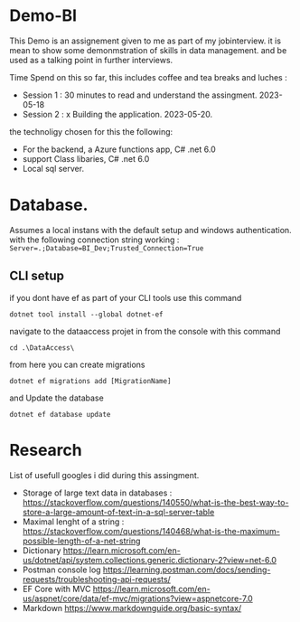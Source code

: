 # Demo-BI
This Demo is an assignement given to me as part of my jobinterview. it is mean to show some demonmstration of skills in data management. and be used as a talking point in further interviews. 

Time Spend on this so far, this includes coffee and tea breaks and luches :  
* Session 1 : 30 minutes to read and understand the assingment. 2023-05-18  
* Session 2 : x Building the application. 2023-05-20.  

the technoligy chosen for this the following: 
* For the backend, a Azure functions app, C# .net 6.0
* support Class libaries, C# .net 6.0
* Local sql server. 

# Database. 
Assumes a local instans with the default setup and windows authentication.  
with the following connection string working :
`Server=.;Database=BI_Dev;Trusted_Connection=True`

## CLI setup 
if you dont have ef as part of your CLI tools use this command

`dotnet tool install --global dotnet-ef`

navigate to the dataaccess projet in from the console with this command 

`cd .\DataAccess\`

from here you can create migrations 

`dotnet ef migrations add [MigrationName]`

and Update the database 

`dotnet ef database update`


# Research 
List of usefull googles i did during this assingment.   

* Storage of large text data in databases : https://stackoverflow.com/questions/140550/what-is-the-best-way-to-store-a-large-amount-of-text-in-a-sql-server-table  
* Maximal lenght of a string : https://stackoverflow.com/questions/140468/what-is-the-maximum-possible-length-of-a-net-string  
* Dictionary https://learn.microsoft.com/en-us/dotnet/api/system.collections.generic.dictionary-2?view=net-6.0
* Postman console log https://learning.postman.com/docs/sending-requests/troubleshooting-api-requests/
* EF Core with MVC https://learn.microsoft.com/en-us/aspnet/core/data/ef-mvc/migrations?view=aspnetcore-7.0
* Markdown https://www.markdownguide.org/basic-syntax/